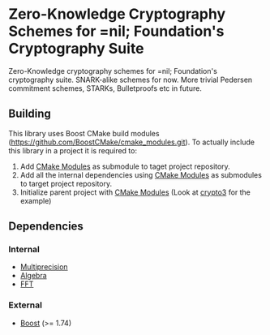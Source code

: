 # Zero-Knowledge Cryptography Schemes for =nil; Foundation's Cryptography Suite

Zero-Knowledge cryptography schemes for =nil; Foundation's cryptography suite. SNARK-alike schemes for now. 
More trivial Pedersen commitment schemes, STARKs, Bulletproofs etc in future.

## Building

This library uses Boost CMake build modules (https://github.com/BoostCMake/cmake_modules.git). To actually include this
library in a project it is required to:

1. Add [CMake Modules](https://github.com/BoostCMake/cmake_modules.git) as submodule to taget project repository.
2. Add all the internal dependencies using [CMake Modules](https://github.com/BoostCMake/cmake_modules.git) as
   submodules to target project repository.
3. Initialize parent project with [CMake Modules](https://github.com/BoostCMake/cmake_modules.git) (Look
   at [crypto3](https://github.com/nilfoundation/crypto3.git) for the example)

## Dependencies

### Internal

* [Multiprecision](https://github.com/nilfoundation/crypto3-multiprecision.git)
* [Algebra](https://github.com/nilfoundation/crypto3-algebra.git)
* [FFT](https://github.com/nilfoundation/crypto3-fft.git)

### External

* [Boost](https://boost.org) (>= 1.74)